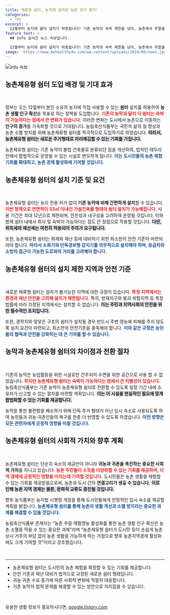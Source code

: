 ```yaml
---
title: 체류형 쉼터, 농지에 설치로 농촌 인구 증가!
categories:
  - 기타
excerpt: >
  12월부터 농지에 쉼터 설치가 허용됩니다! 기존 농막의 숙박 제한을 넘어, 농촌에서 주말을 보내고 생활할 수 있는 새로운 기회를 선사합니다. 도시민의 농촌 체류가 활성화될 전망입니다.
feature_text: >
  ## info 실시간 뉴스 속보입니다.

  12월부터 농지에 쉼터 설치가 허용됩니다! 기존 농막의 숙박 제한을 넘어, 농촌에서 주말을 보내고 생활할 수 있는 새로운 기회를 선사합니다. 도시민의 농촌 체류가 활성화될 전망입니다.
image: 'https://www.behealthy4u.com/wp-content/uploads/2024/06/news.jpg'
---
```


<p><img src="https://www.behealthy4u.com/wp-content/uploads/2024/06/news.jpg" alt="info 속보" /></p>

<h2 data-ke-size="size26">농촌체유형 쉼터 도입 배경 및 기대 효과</h2>

<p data-ke-size="size16">&nbsp;</p>

<p>정부는 오는 12월부터 본인 소유의 농지에 직접 사용할 수 있는 <strong>쉼터</strong> 설치를 허용하여 <strong>농촌 생활 인구 확산</strong>을 목표로 하는 정책을 도입합니다. <b><span style="color: #ee2323;">기존의 농막과 달리 이 쉼터는 숙박이 가능하다는 점에서 큰 변화가 있습니다.</span></b> 이러한 변화는 도시에서 농촌으로 이동하는 <strong>인구의 증가</strong>를 가속화할 것으로 기대됩니다. 농림축산식품부는 국민의 삶의 질 향상과 농촌 소멸 방지를 위해 농촌체류형 쉼터를 적극적으로 도입하기로 하였습니다. <b><span style="background-color: #21538527;">따라서, 농촌체유형 쉼터는 새로운 주거형태로 자리매김할 수 있는 기회를 가집니다.</span></b> </p>

<p>농촌체유형 쉼터는 기존 농막이 불법 건축물로 분류되던 점을 개선하여, 법적인 테두리 안에서 합법적으로 운영될 수 있는 시설로 변모하게 됩니다. <b><span style="color: #1a5490;">이는 도시민들의 농촌 체험 기회를 확대하고, 농촌 경제 활성화에 기여할 것입니다.</span></b> </p>

<h2 data-ke-size="size26">농촌체유형 쉼터의 설치 기준 및 요건</h2>

<p data-ke-size="size16">&nbsp;</p>

<p>농촌체유형 쉼터는 농지 전용 허가 없이 <strong>기존 농막에 비해 간편하게 설치</strong>할 수 있습니다. <b><span style="color: #ee2323;">이번 정책으로 연면적이 33㎡ 이내인 가설건축물 형태의 쉼터 설치가 가능해집니다.</span></b> 사용 기간은 최대 12년으로 제한되며, 안전성과 내구성을 고려하여 운영될 것입니다. 이와 함께 쉼터 내에서 취사 및 숙박이 가능하다는 점도 큰 장점으로 작용할 것입니다. <b><span style="background-color: #21538527;">다만, 취득세와 재산세는 여전히 적용되어 주의가 요구됩니다.</span></b> </p>

<p>또한, 농촌체유형 쉼터는 화재와 재난 등에 대비하기 위한 최소한의 안전 기준이 마련되어야 합니다. <b><span style="color: #1a5490;">따라서 소화기와 단독경보형 감지기를 의무적으로 설치해야 하며, 응급차와 소방차 접근이 가능한 도로와의 거리를 고려해야 합니다.</span></b> </p>

<h2 data-ke-size="size26">농촌체유형 쉼터의 설치 제한 지역과 안전 기준</h2>

<p data-ke-size="size16">&nbsp;</p>

<p>새로운 체류형 쉼터는 설치가 불가능한 지역에 대한 규정이 있습니다. <b><span style="color: #ee2323;">특정 지역에서는 환경과 재난 안전을 고려해 설치가 제한됩니다.</span></b> 특히, 방재지구와 붕괴 위험지역 등 특정 법률에 따라 지정된 지역에서는 설치할 수 없습니다. <b><span style="background-color: #21538527;">이는 주민과 지역사회의 안전을 위한 필수적인 조치입니다.</span></b> </p>

<p>또한, 경작지와 맞닿은 구조의 쉼터가 설치될 경우 반드시 주변 영농에 피해를 주지 않도록 설치 요건이 마련되고, 최소한의 안전기준을 충족해야 합니다. <b><span style="color: #1a5490;">이와 같은 규정은 농민들의 협력과 안전을 강화하는 데 큰 기여를 할 수 있습니다.</span></b> </p>

<h2 data-ke-size="size26">농막과 농촌체유형 쉼터의 차이점과 전환 절차</h2>

<p data-ke-size="size16">&nbsp;</p>

<p>기존의 농막은 농업활동을 위한 시설로만 간주되어 수면을 위한 공간으로 사용 할 수 없었습니다. <b><span style="color: #ee2323;">하지만 농촌체유형 쉼터는 숙박이 가능하다는 점에서 큰 차별성이 있습니다.</span></b> 농림축산식품부는 기존 농막이 농촌체유형 쉼터로 전환할 수 있도록 일정 기간 내에 소유자가 신고할 수 있는 절차를 마련할 계획입니다. <b><span style="background-color: #21538527;">이는 이 시설을 현실적인 필요에 맞게 합법화할 수 있는 기회를 제공합니다.</span></b> </p>

<p>농막을 통한 불편함을 해소하기 위해 단독 주거 형태가 아닌 임시 숙소로 사용되도록 하여 농민들과 귀농·귀촌인들의 욕구를 한층 더 반영할 수 있도록 하겠습니다. <b><span style="color: #1a5490;">이런 방향은 모든 관련자에게 긍정적 영향을 미칠 것입니다.</span></b> </p>

<h2 data-ke-size="size26">농촌체유형 쉼터의 사회적 가치와 향후 계획</h2>

<p data-ke-size="size16">&nbsp;</p>

<p>농촌체유형 쉼터는 단순히 숙소의 제공만이 아니라 <strong>귀농과 귀촌을 촉진하는 중요한 사회적 가치</strong>를 지니고 있습니다. <b><span style="color: #ee2323;">농촌 주민들이 소득을 다양화할 수 있는 기회를 제공하며, 지역 경제에 긍정적인 영향을 미치는데 기여할 것입니다.</span></b> 도시민들은 농촌 생활을 체험할 수 있는 기회를 제공받음으로써, 농촌과 도시 간의 <strong>연결고리가 생길 수 있습니다.</strong> <b><span style="background-color: #21538527;">이로 인해 농촌 지역 경제는 물론, 문화적 교류도 증진될 것입니다.</span></b> </p>

<p>향후 농식품부는 농지법 시행령 개정을 통해 도시민들에게 안정적인 임시 숙소를 제공할 계획을 밝힙니다. <b><span style="color: #1a5490;">농촌체유형 쉼터를 통해 농촌의 생활 개선과 소멸 방지라는 중요한 과제를 해결할 수 있을 것입니다.</span></b> </p>

<p>농림축산식품부 관계자는 “농촌 주말·체험영농 활성화를 통한 농촌 생활 인구 확산은 농촌 소멸을 막을 수 있는 중요한 과제”라며 “농촌체유형 쉼터가 도시민 등이 손쉽게 농촌상시 거주의 부담 없이 농촌 생활을 가능하게 하는 거점으로 향후 농촌지역경제 활성화에도 크게 기여할 것”이라고 강조했습니다. </p>

<p data-ke-size="size16">&nbsp;</p>

<hr>

<ul>
  <li>농촌체유형 쉼터는 도시민의 농촌 체험을 확장할 수 있는 기회를 제공합니다.</li>
  <li>안전 기준과 재난 대비가 법적으로 규정된 새로운 쉼터 형태입니다.</li>
  <li>귀농·귀촌 수요 증가에 따른 사회적 변화에 적절히 대응합니다.</li>
  <li>기존 농막의 법적 문제를 해결할 수 있는 방안으로 자리잡을 수 있습니다.</li>
</ul>

<p data-ke-size="size16">&nbsp;</p>
유용한 생활 정보가 필요하시다면, <a href="https://qoogle.tistory.com" rel="dofollow">qoogle.tistory.com</a>


